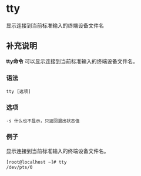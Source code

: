 tty
===

显示连接到当前标准输入的终端设备文件名

## 补充说明

**tty命令** 可以显示连接到当前标准输入的终端设备文件名。

###  语法

```shell
tty [选项]
```

###  选项

```shell
-s 什么也不显示，只返回退出状态值
```

### 例子

显示连接到当前标准输入的终端设备文件名。

```shell
[root@localhost ~]# tty
/dev/pts/0
```


<!-- Linux命令行搜索引擎：https://github.com/wsdo/linux-complete-guide.git -->
